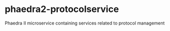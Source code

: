 # phaedra2-protocolservice

Phaedra II microservice containing services related to protocol management 